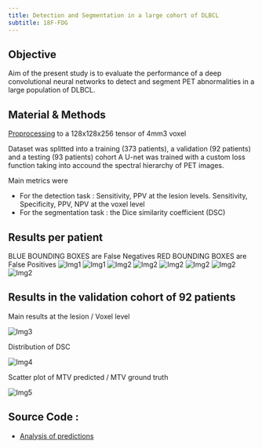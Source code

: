 ```yaml
---
title: Detection and Segmentation in a large cohort of DLBCL
subtitle: 18F-FDG
---
```


## Objective 
Aim of the present study is to evaluate the performance of a deep convolutional neural networks to detect and segment PET abnormalities in a large population of DLBCL.

## Material & Methods
[Proprocessing](https://github.com/paul-bd/GAINED_repo/blob/master/GAINED_load_and_resample.ipynb) to a 128x128x256 tensor of 4mm3 voxel
 
Dataset was splitted into a training (373 patients), a validation (92 patients) and a testing (93 patients) cohort
A U-net was trained with a custom loss function taking into accound the spectral hierarchy of PET images.

Main metrics were 
 - For the detection task : Sensitivity, PPV at the lesion levels. Sensitivity, Specificity, PPV, NPV at the voxel level
 - For the segmentation task : the Dice similarity coefficient (DSC)
 
## Results per patient
BLUE BOUNDING BOXES are False Negatives 
RED BOUNDING BOXES are False Positives
![Img1](img/detection/11011101021002.jpg)
![Img1](img/detection/11011101021008.jpg)
![Img2](img/detection/11011101021014.jpg)
![Img2](img/detection/11011101031003.jpg)
![Img2](img/detection/11011101051009.jpg)
![Img2](img/detection/11011101051015.jpg)
![Img2](img/detection/11011101051026.jpg)
![Img2](img/detection/11011101061010.jpg)

## Results in the validation cohort of 92 patients
Main results at the lesion / Voxel level

![Img3](img/detection/results/Results_m.jpg)


Distribution of DSC 

![Img4](img/detection/results/DSC_distrib_m.jpg)


Scatter plot of MTV predicted / MTV ground truth

![Img5](img/detection/results/modified_predictionsMTV_scatter.jpg)

## Source Code : 
 - [Analysis of predictions](https://github.com/paul-bd/paul-bd.github.io/check_preds.ipynb)
